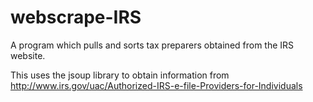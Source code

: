 # webscrape-IRS
A program which pulls and sorts tax preparers obtained from the IRS website.

This uses the jsoup library to obtain information from http://www.irs.gov/uac/Authorized-IRS-e-file-Providers-for-Individuals

